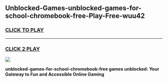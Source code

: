 
## Unblocked-Games-unblocked-games-for-school-chromebook-free-Play-Free-wuu42
<h3>
<a href="https://premium76.site?title=unblocked-games-for-school-chromebook-free&ref=21A">CLICK TO PLAY</a></h3>
<hr>

<h3>
<a href="https://premium76.site?title=unblocked-games-for-school-chromebook-free&ref=21A">CLICK 2 PLAY</a>
  
</h3>

<a href="https://premium76.site?title=unblocked-games-for-school-chromebook-free&ref=21A"><img src="https://clearcache.store/games.png"></a>


**unblocked-games-for-school-chromebook-free games unblocked: Your Gateway to Fun and Accessible Online Gaming**
